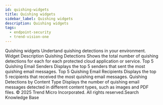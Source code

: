 ```yaml
---
id: quishing-widgets
title: Quishing widgets
sidebar_label: Quishing widgets
description: Quishing widgets
tags:
  - endpoint-security
  - trend-vision-one
---
```


 Quishing widgets Undertand quishing detections in your environment. Widget Description Quishing Detections Shows the total number of quishing detections for each for each protected cloud application or service. Top 5 Quishing Email Senders Displays the top 5 senders that sent the most quishing email messages. Top 5 Quishing Email Recipients Displays the top 5 recipients that received the most quishing email messages. Quishing Detections by Content Type Displays the number of quishing email messages detected in different content types, such as images and PDF files. © 2025 Trend Micro Incorporated. All rights reserved.Search Knowledge Base